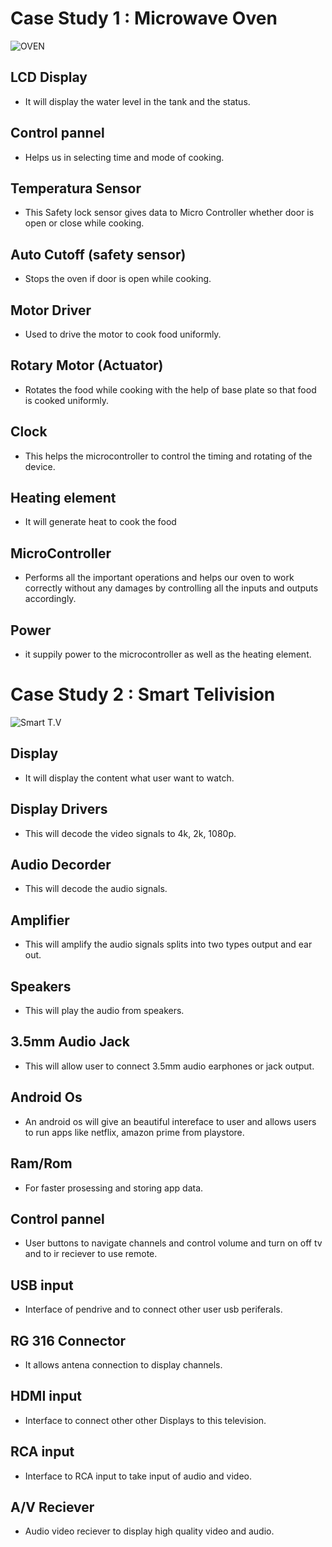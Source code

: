 # Case Study 1 :     Microwave Oven

![OVEN](https://github.com/vinayvanka/M2_EmbSys/blob/main/CaseStudy/OVEN.png)

## LCD Display

* It will display the water level in the tank and the status.

## Control pannel

* Helps us in selecting time and mode of cooking.

## Temperatura Sensor

* This Safety lock sensor gives data to Micro Controller whether door is open or close while cooking.

## Auto Cutoff (safety sensor)

* Stops the oven if door is open while cooking.

## Motor Driver

* Used to drive the motor to cook food uniformly.

## Rotary Motor (Actuator)

* Rotates the food while cooking with the help of base plate so that food is cooked uniformly.

## Clock

* This helps the microcontroller to control the timing and rotating of the device.

## Heating element

* It will generate heat to cook the food 

## MicroController

* Performs all the important operations and helps our oven to work correctly without any damages by controlling all the inputs and outputs accordingly.

## Power

* it suppily power to the microcontroller as well as the heating element.


# Case Study 2 :     Smart Telivision

![Smart T.V](https://github.com/vinayvanka/M2_EmbSys/blob/main/CaseStudy/smart%20tv.png)

## Display

* It will display the content what user want to watch.

## Display Drivers

* This will decode the video signals to 4k, 2k, 1080p.

## Audio Decorder

* This will decode the audio signals.

## Amplifier

* This will amplify the audio signals splits into two types output and ear out.

## Speakers 

* This will play the audio from speakers.

## 3.5mm Audio Jack

* This will allow user to connect 3.5mm audio earphones or jack output.

## Android Os

* An android os will give an beautiful intereface to user and allows users to run apps like netflix, amazon prime from playstore.

## Ram/Rom 

* For faster prosessing and storing app data.

## Control pannel 

* User buttons to navigate channels and control volume and turn on off tv and to ir reciever to use remote.

## USB input

* Interface of pendrive and to connect other user usb periferals.

## RG 316 Connector

* It allows antena connection to display channels.

## HDMI input

* Interface to connect other other Displays to this television.

## RCA input

* Interface to RCA input to take input of audio and video.

## A/V Reciever 

* Audio video reciever to display high quality video and audio.

